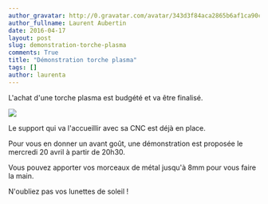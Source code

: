 ```yaml
---
author_gravatar: http://0.gravatar.com/avatar/343d3f84aca2865b6af1ca90c66c6a42?s=96&d=mm&r=g
author_fullname: Laurent Aubertin
date: 2016-04-17
layout: post
slug: demonstration-torche-plasma
comments: True
title: "Démonstration torche plasma"
tags: []
author: laurenta
---
```

L'achat d'une torche plasma est budgété et va être finalisé.

![](http://fablablannion.github.io/images/Plasma.jpg)

Le support qui va l'accueillir avec sa CNC est déjà en place.

Pour vous en donner un avant goût, une démonstration est proposée le mercredi
20 avril à partir de 20h30.

Vous pouvez apporter vos morceaux de métal jusqu'à 8mm pour vous faire la
main.

N'oubliez pas vos lunettes de soleil !


